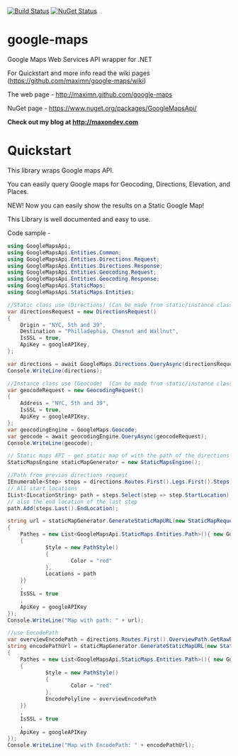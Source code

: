 [![Build Status](https://github.com/maximn/google-maps/actions/workflows/dotnet.yml/badge.svg)](https://github.com/maximn/google-maps/actions/workflows/dotnet.yml)
[![NuGet Status](https://img.shields.io/nuget/v/GoogleMapsApi.svg)](https://www.nuget.org/packages/GoogleMapsApi/)

# google-maps

Google Maps Web Services API wrapper for .NET

For Quickstart and more info read the wiki pages (https://github.com/maximn/google-maps/wiki)

The web page - http://maximn.github.com/google-maps

NuGet page - https://www.nuget.org/packages/GoogleMapsApi/

**Check out my blog at http://maxondev.com**

# Quickstart

This library wraps Google maps API.

You can easily query Google maps for Geocoding, Directions, Elevation, and Places.

NEW! Now you can easily show the results on a Static Google Map!

This Library is well documented and easy to use.

Code sample -

```C#
using GoogleMapsApi;
using GoogleMapsApi.Entities.Common;
using GoogleMapsApi.Entities.Directions.Request;
using GoogleMapsApi.Entities.Directions.Response;
using GoogleMapsApi.Entities.Geocoding.Request;
using GoogleMapsApi.Entities.Geocoding.Response;
using GoogleMapsApi.StaticMaps;
using GoogleMapsApi.StaticMaps.Entities;

//Static class use (Directions) (Can be made from static/instance class)
var directionsRequest = new DirectionsRequest()
{
    Origin = "NYC, 5th and 39",
    Destination = "Philladephia, Chesnut and Wallnut",
    IsSSL = true,
    ApiKey = googleAPIKey,
};

var directions = await GoogleMaps.Directions.QueryAsync(directionsRequest);
Console.WriteLine(directions);

//Instance class use (Geocode)  (Can be made from static/instance class)
var geocodeRequest = new GeocodingRequest()
{
    Address = "NYC, 5th and 39",
    IsSSL = true,
    ApiKey = googleAPIKey,
};
var geocodingEngine = GoogleMaps.Geocode;
var geocode = await geocodingEngine.QueryAsync(geocodeRequest);
Console.WriteLine(geocode);

// Static maps API - get static map of with the path of the directions request
StaticMapsEngine staticMapGenerator = new StaticMapsEngine();

//Path from previos directions request
IEnumerable<Step> steps = directions.Routes.First().Legs.First().Steps;
// All start locations
IList<ILocationString> path = steps.Select(step => step.StartLocation).ToList<ILocationString>();
// also the end location of the last step
path.Add(steps.Last().EndLocation);

string url = staticMapGenerator.GenerateStaticMapURL(new StaticMapRequest(new Location(40.38742, -74.55366), 9, new ImageSize(800, 400))
{
    Pathes = new List<GoogleMapsApi.StaticMaps.Entities.Path>(){ new GoogleMapsApi.StaticMaps.Entities.Path()
    {
            Style = new PathStyle()
            {
                    Color = "red"
            },
            Locations = path
    }}
    ,
    IsSSL = true
    ,
    ApiKey = googleAPIKey
});
Console.WriteLine("Map with path: " + url);

//use EncodePath
var overviewEncodePath = directions.Routes.First().OverviewPath.GetRawPointsData();
string encodePathUrl = staticMapGenerator.GenerateStaticMapURL(new StaticMapRequest(new Location(40.38742, -74.55366), 9, new ImageSize(800, 400))
{
    Pathes = new List<GoogleMapsApi.StaticMaps.Entities.Path>(){ new GoogleMapsApi.StaticMaps.Entities.Path()
    {
            Style = new PathStyle()
            {
                    Color = "red"
            },
            EncodePolyline = overviewEncodePath
    }}
    ,
    IsSSL = true
    ,
    ApiKey = googleAPIKey
});
Console.WriteLine("Map with EncodePath: " + encodePathUrl);
```

